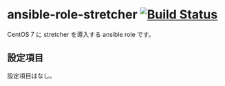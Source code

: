 # ansible-role-stretcher [![Build Status](https://travis-ci.org/izumimatsuo/ansible-role-stretcher.svg?branch=master)](https://travis-ci.org/izumimatsuo/ansible-role-stretcher)

CentOS 7 に stretcher を導入する ansible role です。

## 設定項目

設定項目はなし。
